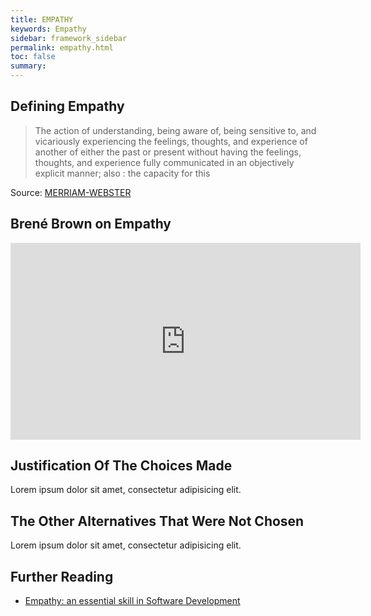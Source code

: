 ```yaml
---
title: EMPATHY
keywords: Empathy
sidebar: framework_sidebar
permalink: empathy.html
toc: false
summary:
---
```


## Defining Empathy
> The action of understanding, being aware of, being sensitive to, and vicariously experiencing the feelings, thoughts, and experience of another of either the past or present without having the feelings, thoughts, and experience fully communicated in an objectively explicit manner; also :   the capacity for this

Source: [MERRIAM-WEBSTER](http://www.merriam-webster.com/dictionary/empathy)

## Brené Brown on Empathy
<iframe width="560" height="315" src="https://www.youtube.com/embed/1Evwgu369Jw" frameborder="0" allowfullscreen></iframe>

## Justification Of The Choices Made
Lorem ipsum dolor sit amet, consectetur adipisicing elit.

## The Other Alternatives That Were Not Chosen
Lorem ipsum dolor sit amet, consectetur adipisicing elit.

## Further Reading
* [Empathy: an essential skill in Software Development](http://codingwithempathy.com/2016/05/03/empathy-an-essential-skill-in-software-development/)
